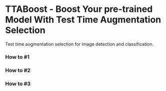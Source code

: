 # TTABoost - Boost Your  pre-trained Model With Test Time Augmentation Selection #

Test time augmentation selection for image detection and classification.

### How to #1 ###


### How to #2 ###


### How to #3 ###
